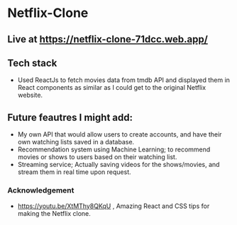 # Netflix-Clone
## Live at https://netflix-clone-71dcc.web.app/

## Tech stack
- Used ReactJs to fetch movies data from tmdb API and displayed them in React components as similar as I could get to the original Netflix website.

## Future feautres I might add:
  - My own API that would allow users to create accounts, and have their own watching lists saved in a database.
  - Recommendation system using Machine Learning; to recommend movies or shows to users based on their watching list.
  - Streaming service; Actually saving videos for the shows/movies, and stream them in real time upon request.

### Acknowledgement
  - https://youtu.be/XtMThy8QKqU , Amazing React and CSS tips for making the Netflix clone. 
